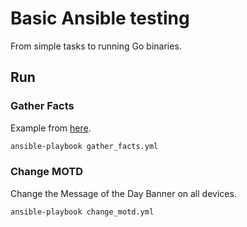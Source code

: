 # Basic Ansible testing

From simple tasks to running Go binaries.

## Run

### Gather Facts

Example from [here](https://blog.networktocode.com/post/ansible-gather_facts-enabled/).

```bash
ansible-playbook gather_facts.yml
```

### Change MOTD

Change the Message of the Day Banner on all devices.

```bash
ansible-playbook change_motd.yml
```
